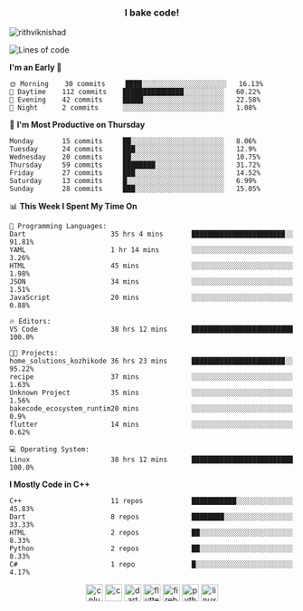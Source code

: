 <h3 align="center">I bake code!</h3>

<p align="left"> <img src="https://komarev.com/ghpvc/?username=rithviknishad" alt="rithviknishad" /> </p>

<!--START_SECTION:waka-->
![Lines of code](https://img.shields.io/badge/From%20Hello%20World%20I%27ve%20Written-694433%20lines%20of%20code-blue)

**I'm an Early 🐤** 

```text
🌞 Morning    30 commits     ████░░░░░░░░░░░░░░░░░░░░░   16.13% 
🌆 Daytime    112 commits    ███████████████░░░░░░░░░░   60.22% 
🌃 Evening    42 commits     █████░░░░░░░░░░░░░░░░░░░░   22.58% 
🌙 Night      2 commits      ░░░░░░░░░░░░░░░░░░░░░░░░░   1.08%

```
📅 **I'm Most Productive on Thursday** 

```text
Monday       15 commits     ██░░░░░░░░░░░░░░░░░░░░░░░   8.06% 
Tuesday      24 commits     ███░░░░░░░░░░░░░░░░░░░░░░   12.9% 
Wednesday    20 commits     ██░░░░░░░░░░░░░░░░░░░░░░░   10.75% 
Thursday     59 commits     ████████░░░░░░░░░░░░░░░░░   31.72% 
Friday       27 commits     ███░░░░░░░░░░░░░░░░░░░░░░   14.52% 
Saturday     13 commits     █░░░░░░░░░░░░░░░░░░░░░░░░   6.99% 
Sunday       28 commits     ███░░░░░░░░░░░░░░░░░░░░░░   15.05%

```


📊 **This Week I Spent My Time On** 

```text
💬 Programming Languages: 
Dart                     35 hrs 4 mins       ███████████████████████░░   91.81% 
YAML                     1 hr 14 mins        ░░░░░░░░░░░░░░░░░░░░░░░░░   3.26% 
HTML                     45 mins             ░░░░░░░░░░░░░░░░░░░░░░░░░   1.98% 
JSON                     34 mins             ░░░░░░░░░░░░░░░░░░░░░░░░░   1.51% 
JavaScript               20 mins             ░░░░░░░░░░░░░░░░░░░░░░░░░   0.88%

🔥 Editors: 
VS Code                  38 hrs 12 mins      █████████████████████████   100.0%

🐱‍💻 Projects: 
home_solutions_kozhikode 36 hrs 23 mins      ███████████████████████░░   95.22% 
recipe                   37 mins             ░░░░░░░░░░░░░░░░░░░░░░░░░   1.63% 
Unknown Project          35 mins             ░░░░░░░░░░░░░░░░░░░░░░░░░   1.56% 
bakecode_ecosystem_runtim20 mins             ░░░░░░░░░░░░░░░░░░░░░░░░░   0.9% 
flutter                  14 mins             ░░░░░░░░░░░░░░░░░░░░░░░░░   0.62%

💻 Operating System: 
Linux                    38 hrs 12 mins      █████████████████████████   100.0%

```

**I Mostly Code in C++** 

```text
C++                      11 repos            ███████████░░░░░░░░░░░░░░   45.83% 
Dart                     8 repos             ████████░░░░░░░░░░░░░░░░░   33.33% 
HTML                     2 repos             ██░░░░░░░░░░░░░░░░░░░░░░░   8.33% 
Python                   2 repos             ██░░░░░░░░░░░░░░░░░░░░░░░   8.33% 
C#                       1 repo              █░░░░░░░░░░░░░░░░░░░░░░░░   4.17%

```



<!--END_SECTION:waka-->

<p align="center">
  <img src="https://devicons.github.io/devicon/devicon.git/icons/cplusplus/cplusplus-original.svg" alt="cplusplus" width="30" height="30"/>
  <img src="https://devicons.github.io/devicon/devicon.git/icons/c/c-original.svg" alt="c" width="30" height="30"/>
  <img src="https://www.vectorlogo.zone/logos/dartlang/dartlang-icon.svg" alt="dart" width="30" height="30"/>
  <img src="https://www.vectorlogo.zone/logos/flutterio/flutterio-icon.svg" alt="flutter" width="30" height="30"/> 
  <img src="https://www.vectorlogo.zone/logos/firebase/firebase-icon.svg" alt="firebase" width="30" height="30"/> 
  <img src="https://devicons.github.io/devicon/devicon.git/icons/python/python-original.svg" alt="python" width="30" height="30"/> 
  <img src="https://devicons.github.io/devicon/devicon.git/icons/linux/linux-original.svg" alt="linux" width="30" height="30"/> 
</p>

